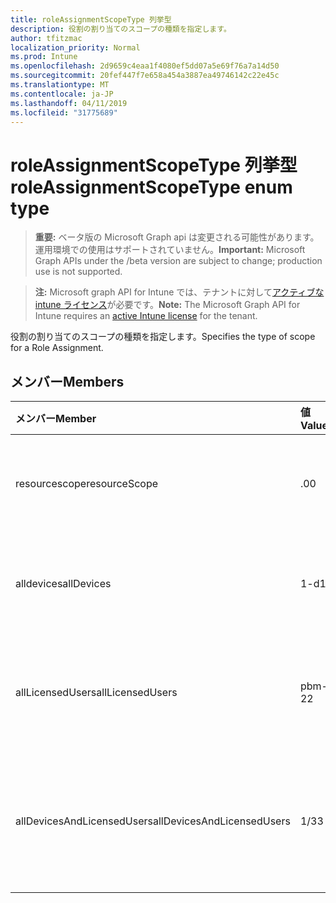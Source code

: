 ```yaml
---
title: roleAssignmentScopeType 列挙型
description: 役割の割り当てのスコープの種類を指定します。
author: tfitzmac
localization_priority: Normal
ms.prod: Intune
ms.openlocfilehash: 2d9659c4eaa1f4080ef5dd07a5e69f76a7a14d50
ms.sourcegitcommit: 20fef447f7e658a454a3887ea49746142c22e45c
ms.translationtype: MT
ms.contentlocale: ja-JP
ms.lasthandoff: 04/11/2019
ms.locfileid: "31775689"
---
```

# <a name="roleassignmentscopetype-enum-type"></a><span data-ttu-id="25da3-103">roleAssignmentScopeType 列挙型</span><span class="sxs-lookup"><span data-stu-id="25da3-103">roleAssignmentScopeType enum type</span></span>

> <span data-ttu-id="25da3-104">**重要:** ベータ版の Microsoft Graph api は変更される可能性があります。運用環境での使用はサポートされていません。</span><span class="sxs-lookup"><span data-stu-id="25da3-104">**Important:** Microsoft Graph APIs under the /beta version are subject to change; production use is not supported.</span></span>

> <span data-ttu-id="25da3-105">**注:** Microsoft graph API for Intune では、テナントに対して[アクティブな intune ライセンス](https://go.microsoft.com/fwlink/?linkid=839381)が必要です。</span><span class="sxs-lookup"><span data-stu-id="25da3-105">**Note:** The Microsoft Graph API for Intune requires an [active Intune license](https://go.microsoft.com/fwlink/?linkid=839381) for the tenant.</span></span>

<span data-ttu-id="25da3-106">役割の割り当てのスコープの種類を指定します。</span><span class="sxs-lookup"><span data-stu-id="25da3-106">Specifies the type of scope for a Role Assignment.</span></span>

## <a name="members"></a><span data-ttu-id="25da3-107">メンバー</span><span class="sxs-lookup"><span data-stu-id="25da3-107">Members</span></span>
|<span data-ttu-id="25da3-108">メンバー</span><span class="sxs-lookup"><span data-stu-id="25da3-108">Member</span></span>|<span data-ttu-id="25da3-109">値</span><span class="sxs-lookup"><span data-stu-id="25da3-109">Value</span></span>|<span data-ttu-id="25da3-110">説明</span><span class="sxs-lookup"><span data-stu-id="25da3-110">Description</span></span>|
|:---|:---|:---|
|<span data-ttu-id="25da3-111">resourcescope</span><span class="sxs-lookup"><span data-stu-id="25da3-111">resourceScope</span></span>|<span data-ttu-id="25da3-112">.0</span><span class="sxs-lookup"><span data-stu-id="25da3-112">0</span></span>|<span data-ttu-id="25da3-113">指定した ResourceScopes への割り当てを許可します。</span><span class="sxs-lookup"><span data-stu-id="25da3-113">Allow assignments to the specified ResourceScopes.</span></span>|
|<span data-ttu-id="25da3-114">alldevices</span><span class="sxs-lookup"><span data-stu-id="25da3-114">allDevices</span></span>|<span data-ttu-id="25da3-115">1-d</span><span class="sxs-lookup"><span data-stu-id="25da3-115">1</span></span>|<span data-ttu-id="25da3-116">すべての Intune デバイスへの割り当てを許可します。</span><span class="sxs-lookup"><span data-stu-id="25da3-116">Allow assignments to all Intune devices.</span></span>|
|<span data-ttu-id="25da3-117">allLicensedUsers</span><span class="sxs-lookup"><span data-stu-id="25da3-117">allLicensedUsers</span></span>|<span data-ttu-id="25da3-118">pbm-2</span><span class="sxs-lookup"><span data-stu-id="25da3-118">2</span></span>|<span data-ttu-id="25da3-119">Intune にライセンスされたすべてのユーザーへの割り当てを許可します。</span><span class="sxs-lookup"><span data-stu-id="25da3-119">Allow assignments to all Intune licensed users.</span></span>|
|<span data-ttu-id="25da3-120">allDevicesAndLicensedUsers</span><span class="sxs-lookup"><span data-stu-id="25da3-120">allDevicesAndLicensedUsers</span></span>|<span data-ttu-id="25da3-121">1/3</span><span class="sxs-lookup"><span data-stu-id="25da3-121">3</span></span>|<span data-ttu-id="25da3-122">すべての Intune デバイスおよびライセンスされたユーザーへの割り当てを許可します。</span><span class="sxs-lookup"><span data-stu-id="25da3-122">Allow assignments to all Intune devices and licensed users.</span></span>|






